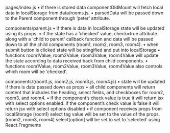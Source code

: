 pages/index.js
	•	if there is stored data componentDIdMount will fetch local data in localStorage from data/rooms.js.
	•	parsedData will be passed down to the Parent component through ‘peter’ attribute.

components/parent.js
	•	if there is data in localStorage state will be updated using its props.
	•	if the state has a ‘checked’ value, check=true attribute along with a 'child to parent' callback function and data will be passed down to all the child components (room1, room2, room3, room4).
	•	when submit button is clicked state will be stingified and put into localStorage
	•	functions room1Value, room2Value, room3Value, room4Value will update the state according to data received back from child components.
	•	functions room1Value, room2Value, room3Value, room4Value also controls which room will be ‘checked’.

components/(room1.js, room2.js, room3.js, room4.js)
	•	state will be updated if there is data passed down as props
	•	all child components will return content that includes the heading, select fields, and checkboxes for room2, room3, and room4.
	•	if the component’s check value is true it will return jsx with select options enabled. if the component’s check value is false it will return jsx with select options disabled
	•	if component receives props from localStorage (room1) select tag value will be set to the value of the props. (room2, room3, room4) select[option] will be set to set to ‘selected’ using React.Fragments
